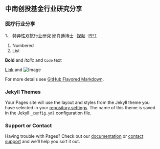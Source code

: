 ## 中南创投基金行业研究分享

### **医疗行业分享**


1、 特异性双抗行业研究 邱肖迪博士
-[视频](http://data.willy.link/index.php/s/oMec2gFqDgHw3P5)
-[PPT]()

1. Numbered
2. List

**Bold** and _Italic_ and `Code` text

[Link](url) and ![Image](src)


For more details see [GitHub Flavored Markdown](https://guides.github.com/features/mastering-markdown/).

### Jekyll Themes

Your Pages site will use the layout and styles from the Jekyll theme you have selected in your [repository settings](https://github.com/anerus/anerus.github.io/settings). The name of this theme is saved in the Jekyll `_config.yml` configuration file.

### Support or Contact

Having trouble with Pages? Check out our [documentation](https://help.github.com/categories/github-pages-basics/) or [contact support](https://github.com/contact) and we’ll help you sort it out.

